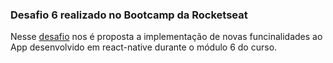### Desafio 6 realizado no Bootcamp da Rocketseat

Nesse [desafio](https://github.com/Rocketseat/bootcamp-gostack-desafio-06/blob/master/README.md) nos é proposta a implementação de novas funcinalidades ao App desenvolvido em react-native durante o módulo 6 do curso.
